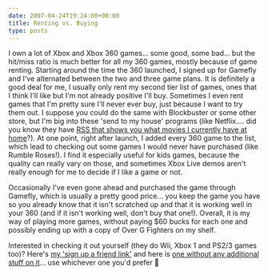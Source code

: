 ```yaml
---
date: 2007-04-24T19:24:00+00:00
title: Renting vs. Buying
type: posts
---
```

I own a lot of Xbox and Xbox 360 games... some good, some bad... but the hit/miss ratio is much better for all my 360 games, mostly because of game renting. Starting around the time the 360 launched, I signed up for Gamefly and I've alternated between the two and three game plans. It is definitely a good deal for me, I usually only rent my second tier list of games, ones that I think I'll like but I'm not already positive I'll buy. Sometimes I even rent games that I'm pretty sure I'll never ever buy, just because I want to try them out. I suppose you could do the same with Blockbuster or some other store, but I'm big into these 'send to my house' programs (like Netflix.... did you know they have [RSS that shows you what movies I currently have at home](https://rss.netflix.com/AtHomeRSS?id=P1919270839112012058970361825810643)?). At one point, right after launch, I added every 360 game to the list, which lead to checking out some games I would never have purchased (like Rumble Roses!). I find it especially useful for kids games, because the quality can really vary on those, and sometimes Xbox Live demos aren't really enough for me to decide if I like a game or not.

Occasionally I've even gone ahead and purchased the game through Gamefly, which is usually a pretty good price... you keep the game you have so you already know that it isn't scratched up and that it is working well in your 360 (and if it isn't working well, don't buy that one!). Overall, it is my way of playing more games, without paying $60 bucks for each one and possibly ending up with a copy of Over G Fighters on my shelf.

Interested in checking it out yourself (they do Wii, Xbox 1 and PS2/3 games too)? Here's [my 'sign up a friend link'](https://friends.GameFly.com/r/44a16bec43c7102a919d) and here is [one without any additional stuff on it](https://www.gamefly.com/)... use whichever one you'd prefer 🙂
